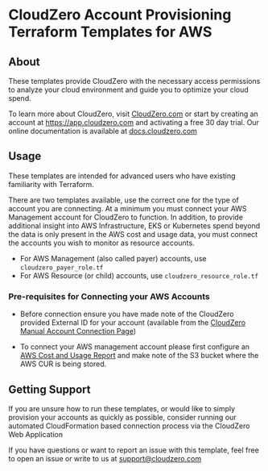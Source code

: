 # CloudZero Account Provisioning Terraform Templates for AWS

## About
These templates provide CloudZero with the necessary access permissions to analyze your cloud 
environment and guide you to optimize your cloud spend. 

To learn more about CloudZero, visit [CloudZero.com](cloudzero.com) or start by creating an account
at https://app.cloudzero.com and activating a free 30 day trial. Our online documentation is 
available at [docs.cloudzero.com](https://docs.cloudzero.com/docs/getting-started)

## Usage
These templates are intended for advanced users who have existing familiarity with Terraform. 

There are two templates available, use the correct one for the type of account you are connecting.
At a minimum you must connect your AWS Management account for CloudZero to function. In addition, to
provide additional insight into AWS Infrastructure, EKS or Kubernetes spend beyond the data is only
present in the AWS cost and usage data, you must connect the accounts you wish to monitor as resource
accounts.
 * For AWS Management (also called payer) accounts, use `cloudzero_payer_role.tf` 
 * For AWS Resource (or child) accounts, use `cloudzero_resource_role.tf`

### Pre-requisites for Connecting your AWS Accounts
 * Before connection ensure you have made note of the CloudZero provided External ID for your account (available from
the [CloudZero Manual Account Connection Page](https://app.cloudzero.com/organization/onboard-accounts/connect?cztabs.connect-accounts=manual))

 * To connect your AWS management account please first configure an [AWS Cost and Usage Report](https://docs.aws.amazon.com/cur/latest/userguide/cur-create.html)
and make note of the S3 bucket where the AWS CUR is being stored. 

## Getting Support
If you are unsure  how to run these templates, or would like to simply provision your accounts as quickly as possible,
consider running our automated CloudFormation based connection process via the CloudZero Web Application

If you have questions or want to report an issue with this template, feel free to open an issue or write to us at support@cloudzero.com
